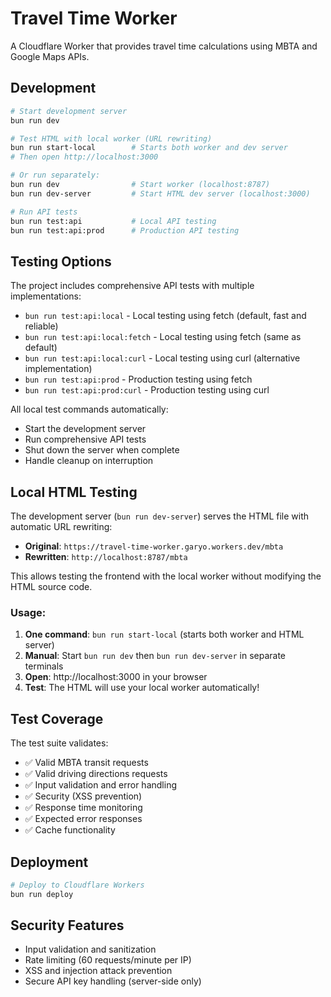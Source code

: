 # Travel Time Worker

A Cloudflare Worker that provides travel time calculations using MBTA and Google Maps APIs.

## Development

```bash
# Start development server
bun run dev

# Test HTML with local worker (URL rewriting)
bun run start-local        # Starts both worker and dev server
# Then open http://localhost:3000

# Or run separately:
bun run dev                # Start worker (localhost:8787)
bun run dev-server         # Start HTML dev server (localhost:3000)

# Run API tests
bun run test:api           # Local API testing
bun run test:api:prod      # Production API testing
```

## Testing Options

The project includes comprehensive API tests with multiple implementations:

- `bun run test:api:local` - Local testing using fetch (default, fast and reliable)
- `bun run test:api:local:fetch` - Local testing using fetch (same as default)
- `bun run test:api:local:curl` - Local testing using curl (alternative implementation)
- `bun run test:api:prod` - Production testing using fetch
- `bun run test:api:prod:curl` - Production testing using curl

All local test commands automatically:
- Start the development server
- Run comprehensive API tests
- Shut down the server when complete
- Handle cleanup on interruption

## Local HTML Testing

The development server (`bun run dev-server`) serves the HTML file with automatic URL rewriting:
- **Original**: `https://travel-time-worker.garyo.workers.dev/mbta`
- **Rewritten**: `http://localhost:8787/mbta`

This allows testing the frontend with the local worker without modifying the HTML source code.

### Usage:
1. **One command**: `bun run start-local` (starts both worker and HTML server)
2. **Manual**: Start `bun run dev` then `bun run dev-server` in separate terminals
3. **Open**: http://localhost:3000 in your browser
4. **Test**: The HTML will use your local worker automatically!

## Test Coverage

The test suite validates:
- ✅ Valid MBTA transit requests
- ✅ Valid driving directions requests
- ✅ Input validation and error handling
- ✅ Security (XSS prevention)
- ✅ Response time monitoring
- ✅ Expected error responses
- ✅ Cache functionality

## Deployment

```bash
# Deploy to Cloudflare Workers
bun run deploy
```

## Security Features

- Input validation and sanitization
- Rate limiting (60 requests/minute per IP)
- XSS and injection attack prevention
- Secure API key handling (server-side only)